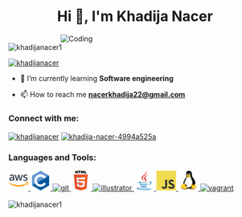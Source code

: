 <h1 align="center">Hi 👋, I'm Khadija Nacer</h1>
<img align="right" alt="Coding" width="400" src="https://media0.giphy.com/media/137EaR4vAOCn1S/giphy.gif?cid=ecf05e47b5qhhjcjvis8qzcw16ygroakljt85bf5nmrsoqt7&ep=v1_gifs_search&rid=giphy.gif&ct=g">


<p align="left"> <img src="https://komarev.com/ghpvc/?username=khadijanacer1&label=Profile%20views&color=0e75b6&style=flat" alt="khadijanacer1" /> </p>

<p align="left"> <a href="https://twitter.com/khadijanacer" target="blank"><img src="https://img.shields.io/twitter/follow/khadijanacer?logo=twitter&style=for-the-badge" alt="khadijanacer" /></a> </p>

- 🌱 I’m currently learning **Software engineering**

- 📫 How to reach me **nacerkhadija22@gmail.com**

<h3 align="left">Connect with me:</h3>
<p align="left">
<a href="https://twitter.com/khadijanacer" target="blank"><img align="center" src="https://raw.githubusercontent.com/rahuldkjain/github-profile-readme-generator/master/src/images/icons/Social/twitter.svg" alt="khadijanacer" height="30" width="40" /></a>
<a href="https://linkedin.com/in/khadija-nacer-4994a525a" target="blank"><img align="center" src="https://raw.githubusercontent.com/rahuldkjain/github-profile-readme-generator/master/src/images/icons/Social/linked-in-alt.svg" alt="khadija-nacer-4994a525a" height="30" width="40" /></a>
</p>

<h3 align="left">Languages and Tools:</h3>
<p align="left"> <a href="https://aws.amazon.com" target="_blank" rel="noreferrer"> <img src="https://raw.githubusercontent.com/devicons/devicon/master/icons/amazonwebservices/amazonwebservices-original-wordmark.svg" alt="aws" width="40" height="40"/> </a> <a href="https://www.cprogramming.com/" target="_blank" rel="noreferrer"> <img src="https://raw.githubusercontent.com/devicons/devicon/master/icons/c/c-original.svg" alt="c" width="40" height="40"/> </a> <a href="https://git-scm.com/" target="_blank" rel="noreferrer"> <img src="https://www.vectorlogo.zone/logos/git-scm/git-scm-icon.svg" alt="git" width="40" height="40"/> </a> <a href="https://www.w3.org/html/" target="_blank" rel="noreferrer"> <img src="https://raw.githubusercontent.com/devicons/devicon/master/icons/html5/html5-original-wordmark.svg" alt="html5" width="40" height="40"/> </a> <a href="https://www.adobe.com/in/products/illustrator.html" target="_blank" rel="noreferrer"> <img src="https://www.vectorlogo.zone/logos/adobe_illustrator/adobe_illustrator-icon.svg" alt="illustrator" width="40" height="40"/> </a> <a href="https://www.java.com" target="_blank" rel="noreferrer"> <img src="https://raw.githubusercontent.com/devicons/devicon/master/icons/java/java-original.svg" alt="java" width="40" height="40"/> </a> <a href="https://developer.mozilla.org/en-US/docs/Web/JavaScript" target="_blank" rel="noreferrer"> <img src="https://raw.githubusercontent.com/devicons/devicon/master/icons/javascript/javascript-original.svg" alt="javascript" width="40" height="40"/> </a> <a href="https://www.linux.org/" target="_blank" rel="noreferrer"> <img src="https://raw.githubusercontent.com/devicons/devicon/master/icons/linux/linux-original.svg" alt="linux" width="40" height="40"/> </a> <a href="https://www.vagrantup.com/" target="_blank" rel="noreferrer"> <img src="https://www.vectorlogo.zone/logos/vagrantup/vagrantup-icon.svg" alt="vagrant" width="40" height="40"/> </a> </p>


<p><img align="center" src="https://github-readme-streak-stats.herokuapp.com/?user=khadijanacer1&" alt="khadijanacer1" /></p>

